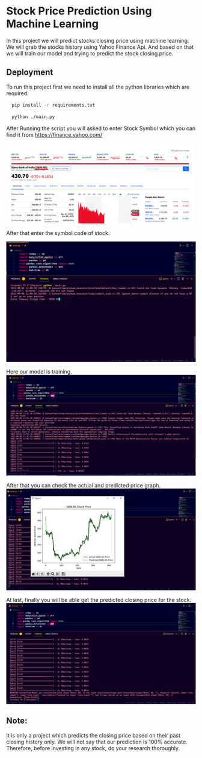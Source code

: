 
# Stock Price Prediction Using Machine Learning

In this project we will predict stocks closing price using machine learning. We will grab the stocks history using Yahoo Finance Api.
And based on that we will train our model and trying to predict the stock closing price.


## Deployment

To run this project first we need to install all the python libraries which are required.

```bash
  pip install -r requirements.txt
```
```bash
  python ./main.py
```

After Running the script you will asked to enter Stock Symbol which you can find it from https://finance.yahoo.com/

![Script Symbol Code](Screenshots/symbol.png)

After that enter the symbol code of stock.

![alt text](Screenshots/Screenshot-2.png)

Here our model is training.
![alt text](Screenshots/Screenshot-3.png)

After that you can check the actual and predicted price graph.
![price graph](Screenshots/Screenshot-4.png)

At last, finally you will be able get the predicted closing price for the stock.
![predicted price](Screenshots/Screenshot-5.png)

## Note:
It is only a project which predicts the closing price based on their past closing history only.
We will not say that our prediction is 100% accurate. Therefore, before investing in any stock, do your research thoroughly.
